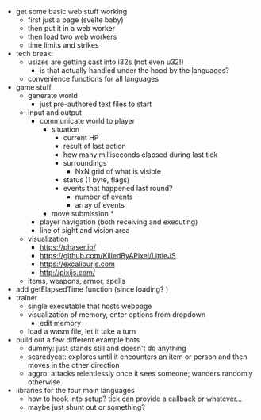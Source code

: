 * get some basic web stuff working
  * first just a page (svelte baby)
  * then put it in a web worker
  * then load two web workers
  * time limits and strikes
* tech break: 
  * usizes are getting cast into i32s (not even u32!)
    * is that actually handled under the hood by the languages? 
  * convenience functions for all languages
* game stuff
  * generate world
    * just pre-authored text files to start
  * input and output
    * communicate world to player
      * situation
        * current HP
        * result of last action
        * how many milliseconds elapsed during last tick
        * surroundings
          * NxN grid of what is visible
        * status (1 byte, flags)
        * events that happened last round?
          * number of events
          * array of events
      * move submission
        * 
    * player navigation (both receiving and executing)
    * line of sight and vision area
  * visualization
    - https://phaser.io/
    - https://github.com/KilledByAPixel/LittleJS
    - https://excaliburjs.com
    - http://pixijs.com/
  * items, weapons, armor, spells
* add getElapsedTime function (since loading? )
* trainer
  * single executable that hosts webpage
  * visualization of memory, enter options from dropdown
    * edit memory
  * load a wasm file, let it take a turn
* build out a few different example bots
  * dummy: just stands still and doesn't do anything
  * scaredycat: explores until it encounters an item or person and then moves in the other direction
  * aggro: attacks relentlessly once it sees someone; wanders randomly otherwise
* libraries for the four main languages
  * how to hook into setup? tick can provide a callback or whatever... 
  * maybe just shunt out or something? 
